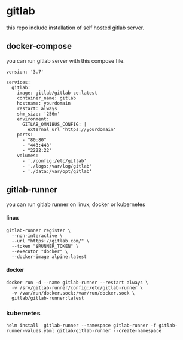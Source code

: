 # gitlab

this repo include installation of self hosted gitlab server.

## docker-compose

you can run gitlab server with this compose file.

```
version: '3.7'

services:
  gitlab:
    image: gitlab/gitlab-ce:latest
    container_name: gitlab
    hostname: yourdomain
    restart: always
    shm_size: '256m'
    environment:
      GITLAB_OMNIBUS_CONFIG: |
        external_url 'https://yourdomain'
    ports:
      - "80:80"
      - "443:443"
      - "2222:22"
    volumes:
      - './config:/etc/gitlab'
      - './logs:/var/log/gitlab'
      - './data:/var/opt/gitlab'
```

## gitlab-runner

you can run gitlab runner on linux, docker or kubernetes

#### linux

```
gitlab-runner register \
  --non-interactive \
  --url "https://gitlab.com/" \
  --token "$RUNNER_TOKEN" \
  --executor "docker" \
  --docker-image alpine:latest
```

#### docker

```
docker run -d --name gitlab-runner --restart always \
  -v /srv/gitlab-runner/config:/etc/gitlab-runner \
  -v /var/run/docker.sock:/var/run/docker.sock \
  gitlab/gitlab-runner:latest
```


### kubernetes

```
helm install  gitlab-runner --namespace gitlab-runner -f gitlab-runner-values.yaml gitlab/gitlab-runner --create-namespace
```
